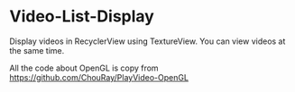 # Video-List-Display
Display videos in RecyclerView using TextureView. You can view videos at the same time.

All the code about OpenGL is copy from https://github.com/ChouRay/PlayVideo-OpenGL
